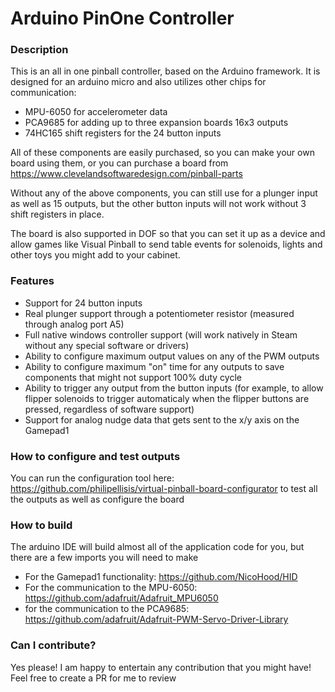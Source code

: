 # Arduino PinOne Controller

### Description

This is an all in one pinball controller, based on the Arduino framework. It is designed for an arduino micro and also utilizes other chips for communication:
- MPU-6050 for accelerometer data
- PCA9685 for adding up to three expansion boards 16x3 outputs
- 74HC165 shift registers for the 24 button inputs

All of these components are easily purchased, so you can make your own board using them, or you can purchase a board from https://www.clevelandsoftwaredesign.com/pinball-parts

Without any of the above components, you can still use for a plunger input as well as 15 outputs, but the other button inputs will not work without 3 shift registers in place.

The board is also supported in DOF so that you can set it up as a device and allow games like Visual Pinball to send table events for solenoids, lights and other toys you might add to your cabinet.

### Features

- Support for 24 button inputs
- Real plunger support through a potentiometer resistor (measured through analog port A5)
- Full native windows controller support (will work natively in Steam without any special software or drivers)
- Ability to configure maximum output values on any of the PWM outputs
- Ability to configure maximum "on" time for any outputs to save components that might not support 100% duty cycle
- Ability to trigger any output from the button inputs (for example, to allow flipper solenoids to trigger automaticaly when the flipper buttons are pressed, regardless of software support)
- Support for analog nudge data that gets sent to the x/y axis on the Gamepad1

### How to configure and test outputs

You can run the configuration tool here: https://github.com/philipellisis/virtual-pinball-board-configurator to test all the outputs as well as configure the board

### How to build

The arduino IDE will build almost all of the application code for you, but there are a few imports you will need to make

- For the Gamepad1 functionality: https://github.com/NicoHood/HID
- For the communication to the MPU-6050: https://github.com/adafruit/Adafruit_MPU6050
- for the communication to the PCA9685: https://github.com/adafruit/Adafruit-PWM-Servo-Driver-Library

### Can I contribute?

Yes please! I am happy to entertain any contribution that you might have! Feel free to create a PR for me to review